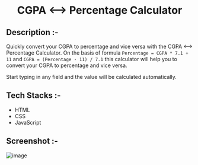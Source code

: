 # <p align="center">CGPA ⟷ Percentage Calculator</p>

## Description :-

Quickly convert your CGPA to percentage and vice versa with the CGPA ⟷ Percentage Calculator. On the basis of formula `Percentage = CGPA * 7.1 + 11` and `CGPA = (Percentage - 11) / 7.1` this calculator will help you to convert your CGPA to percentage and vice versa.

Start typing in any field and the value will be calculated automatically.

## Tech Stacks :-
- HTML
- CSS
- JavaScript

## Screenshot :-
![image](https://github.com/srshah27/CalcDiverse/assets/73993775/68385d95-c556-4b93-81db-7404206bbe43)
